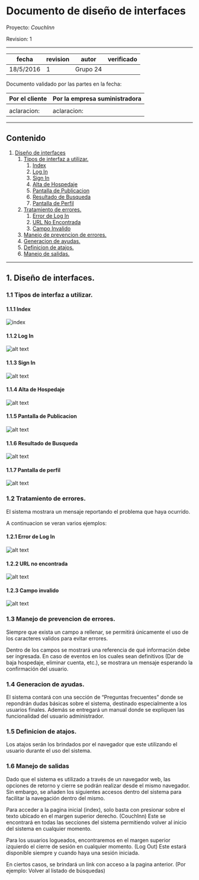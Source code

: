 # Documento de diseño de interfaces


Proyecto: *CouchInn*


Revision: 1


---

| fecha | revision | autor | verificado |
| --- | --- | --- | --- |
| 18/5/2016 | 1 | Grupo 24 |


Documento validado por las partes en la fecha:

| Por el cliente | Por la empresa suministradora |
| --- | --- |
|     |     |
|aclaracion: | aclaracion: |

---

## Contenido

1. [Diseño de interfaces](#1-diseño-de-interfaces)
   1. [Tipos de interfaz a utilizar.](#11-tipos-de-interfaz-a-utilizar)
      1. [Index](#111-index)
      2. [Log In](#112-log-in)
      3. [Sign In](#113-sign-in)
      4. [Alta de Hospedaje](#114-alta-de-hospedaje)
      5. [Pantalla de Publicacion](#115-pantalla-de-publicacion)
      6. [Resultado de Busqueda](#116-resultado-de-busqueda)
      7. [Pantalla de Perfil](#117-pantalla-de-perfil)
   2. [Tratamiento de errores.](#12-tratamiento-de-errores)
      1. [Error de Log In](#121-error-de-log-in)
      2. [URL No Encontrada](#122-url-no-encontrada)
      3. [Campo Invalido](#123-campo-invalido)
   3. [Manejo de prevencion de errores.](#13-manejo-de-prevencion-de-errores)
   4. [Generacion de ayudas.](#14-generacion-de-ayudas)
   5. [Definicion de atajos.](#15-definicion-de-atajos)
   6. [Manejo de salidas.](#16-manejo-de-salidas)

---

## 1. Diseño de interfaces.

### 1.1 Tipos de interfaz a utilizar.

#### 1.1.1 Index

![index][index]


#### 1.1.2 Log In
![alt text][login]


#### 1.1.3 Sign In
![alt text][signin]

#### 1.1.4 Alta de Hospedaje
![alt text][altahospedaje]

#### 1.1.5 Pantalla de Publicacion
![alt text][publicacion]

#### 1.1.6 Resultado de Busqueda
![alt text][busqueda]

#### 1.1.7 Pantalla de perfil
![alt text][perfil]

### 1.2 Tratamiento de errores.

El sistema mostrara un mensaje reportando el problema que haya ocurrido. 

A continuacion se veran varios ejemplos:

#### 1.2.1 Error de Log In
![alt text][login_error]

#### 1.2.2 URL no encontrada
![alt text][404error]

#### 1.2.3 Campo invalido
![alt text][campo_invalido]


### 1.3 Manejo de prevencion de errores.

Siempre que exista un campo a rellenar, se permitirá únicamente el uso de los caracteres
validos para evitar errores.

Dentro de los campos se mostrará una referencia de qué información debe ser ingresada.
En caso de eventos en los cuales sean definitivos (Dar de baja hospedaje, eliminar cuenta,
etc.), se mostrara un mensaje esperando la confirmación del usuario.


### 1.4 Generacion de ayudas.

El sistema contará con una sección de “Preguntas frecuentes” donde se repondrán dudas
básicas sobre el sistema, destinado especialmente a los usuarios finales. Además se
entregará un manual donde se expliquen las funcionalidad del usuario administrador.


### 1.5 Definicion de atajos.

Los atajos serán los brindados por el navegador que este utilizando el usuario durante el
uso del sistema.


### 1.6 Manejo de salidas

Dado que el sistema es utilizado a través de un navegador web, las opciones de retorno y
cierre se podrán realizar desde el mismo navegador. Sin embargo, se añaden los siguientes
accesos dentro del sistema para facilitar la navegación dentro del mismo.


Para acceder a la pagina inicial (index), solo basta con presionar sobre el texto ubicado en
el margen superior derecho. (CouchInn) Este se encontrará en todas las secciones del
sistema permitiendo volver al inicio del sistema en cualquier momento.


Para los usuarios logueados, encontraremos en el margen superior izquierdo el cierre de
sesión en cualquier momento. (Log Out) Este estará disponible siempre y cuando haya una
sesión iniciada.


En ciertos casos, se brindará un link con acceso a la pagina anterior. (Por ejemplo: Volver al
listado de búsquedas)


[campo_invalido]: https://github.com/chudix/couchInn/blob/master/documentacion/MockUp/signin_error.png "Campo invalido"
[404error]: https://github.com/chudix/couchInn/blob/master/documentacion/MockUp/404_error.png "URL no encontrada"
[login_error]: https://github.com/chudix/couchInn/blob/master/documentacion/MockUp/login_error.png "Error de Log In "
[perfil]: https://github.com/chudix/couchInn/blob/master/documentacion/MockUp/perfil.png "Pantalla de perfil "
[busqueda]: https://github.com/chudix/couchInn/blob/master/documentacion/MockUp/busqueda.png "busqueda"
[publicacion]: https://github.com/chudix/couchInn/blob/master/documentacion/MockUp/publicacion.png "Pantalla de publicacion"
[altahospedaje]: https://github.com/chudix/couchInn/blob/master/documentacion/MockUp/alta_hospedaje.jpg "Alta de Hospadaje"
[signin]: https://github.com/chudix/couchInn/blob/master/documentacion/MockUp/signin.png "Sign in"
[login]: https://github.com/chudix/couchInn/blob/master/documentacion/MockUp/login.png "Log In"
[index]: https://github.com/chudix/couchInn/blob/master/documentacion/MockUp/index.png "Index"
